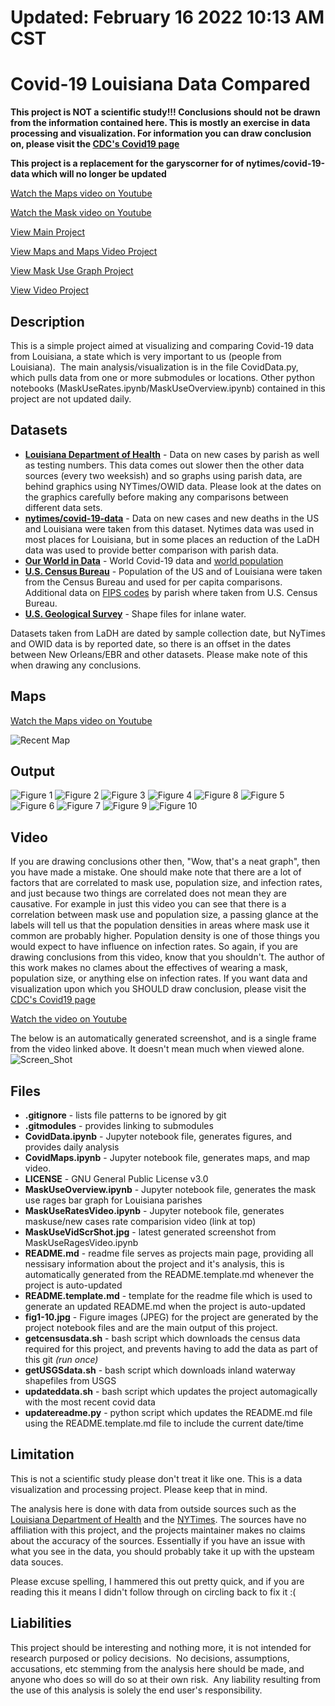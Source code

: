 # Updated: February 16 2022  10:13 AM CST

# Covid-19 Louisiana Data Compared

**This project is NOT a scientific study!!!  Conclusions should not be drawn from the information contained here.  This is mostly an exercise in data processing and visualization.  For information you can draw conclusion on, please visit the [CDC's Covid19 page](https://www.cdc.gov/coronavirus/2019-ncov/index.html)**

**This project is a replacement for the garyscorner for of nytimes/covid-19-data which will no longer be updated**

[Watch the Maps video on Youtube](https://youtu.be/RiEHIBp87I8)

[Watch the Mask video on Youtube](https://youtu.be/4GHW_iREiJE)

[View Main Project](https://github.com/GarysCorner/Covid19-LaCompared/blob/master/CovidData.ipynb)

[View Maps and Maps Video Project](https://github.com/GarysCorner/Covid19-LaCompared/blob/master/CovidMaps.ipynb)

[View Mask Use Graph Project](https://github.com/GarysCorner/Covid19-LaCompared/blob/master/MaskUseOverview.ipynb)

[View Video Project](https://github.com/GarysCorner/Covid19-LaCompared/blob/master/MaskUseRatesVideo.ipynb)

## Description
This is a simple project aimed at visualizing and comparing Covid-19 data from Louisiana, a state which is very important to us (people from Louisiana).  The main analysis/visualization is in the file CovidData.py, which pulls data from one or more submodules or locations.  Other python notebooks (MaskUseRates.ipynb/MaskUseOverview.ipynb) contained in this project are not updated daily.

## Datasets

* **[Louisiana Department of Health](https://ldh.la.gov/Coronavirus/)** - Data on new cases by parish as well as testing numbers.  This data comes out slower then the other data sources (every two weeksish) and so graphs using parish data, are behind graphics using NYTimes/OWID data.  Please look at the dates on the graphics carefully before making any comparisons between different data sets.
* **[nytimes/covid-19-data](https://github.com/nytimes/covid-19-data)** - Data on new cases and new deaths in the US and Louisiana were taken from this dataset.  Nytimes data was used in most places for Louisiana, but in some places an reduction of the LaDH data was used to provide better comparison with parish data.
* **[Our World in Data](https://github.com/owid/covid-19-data/)** - World Covid-19 data and [world population](https://ourworldindata.org/world-population-growth)
* **[U.S. Census Bureau](https://www.census.gov)** - Population of the US and of Louisiana were taken from the Census Bureau and used for per capita comparisons.  Additional data on [FIPS codes](https://www.census.gov/2010census/xls/fips_codes_website.xls) by parish where taken from U.S. Census Bureau.
* **[U.S. Geological Survey](https://pubs.usgs.gov/of/1998/of98-805/html/gismeta.htm)** - Shape files for inlane water.

Datasets taken from LaDH are dated by sample collection date, but NyTimes and OWID data is by reported date, so there is an offset in the dates between New Orleans/EBR and other datasets.  Please make note of this when drawing any conclusions.

## Maps

[Watch the Maps video on Youtube](https://youtu.be/RiEHIBp87I8)

![Recent Map](https://github.com/GarysCorner/Covid19-LaCompared/blob/master/RecentMap.jpg)

## Output

![Figure 1](https://github.com/GarysCorner/Covid19-LaCompared/blob/master/fig1.jpg)
![Figure 2](https://github.com/GarysCorner/Covid19-LaCompared/blob/master/fig2.jpg)
![Figure 3](https://github.com/GarysCorner/Covid19-LaCompared/blob/master/fig3.jpg)
![Figure 4](https://github.com/GarysCorner/Covid19-LaCompared/blob/master/fig4.jpg)
![Figure 8](https://github.com/GarysCorner/Covid19-LaCompared/blob/master/fig8.jpg)
![Figure 5](https://github.com/GarysCorner/Covid19-LaCompared/blob/master/fig5.jpg)
![Figure 6](https://github.com/GarysCorner/Covid19-LaCompared/blob/master/fig6.jpg)
![Figure 7](https://github.com/GarysCorner/Covid19-LaCompared/blob/master/fig7.jpg)
![Figure 9](https://github.com/GarysCorner/Covid19-LaCompared/blob/master/fig9.jpg)
![Figure 10](https://github.com/GarysCorner/Covid19-LaCompared/blob/master/fig10.jpg)

## Video

If you are drawing conclusions other then, "Wow, that's a neat graph", then you have made a mistake.  One should make note that there are a lot of factors that are correlated to mask use, population size, and infection rates, and just because two things are correlated does not mean they are causative.  For example in just this video you can see that there is a correlation between mask use and population size, a passing glance at the labels will tell us that the population densities in areas where mask use it common are probably higher.  Population density is one of those things you would expect to have influence on infection rates.  So again, if you are drawing conclusions from this video, know that you shouldn't. The author of this work makes no clames about the effectives of wearing a mask, population size, or anything else on infection rates.  If you want data and visualization upon which you SHOULD draw conclusion, please visit the [CDC's Covid19 page](https://www.cdc.gov/coronavirus/2019-ncov/index.html)

[Watch the video on Youtube](https://youtu.be/4GHW_iREiJE)

The below is an automatically generated screenshot, and is a single frame from the video linked above.  It doesn't mean much when viewed alone.
![Screen_Shot](https://github.com/GarysCorner/Covid19-LaCompared/blob/master/MaskUseVidScrShot.jpg)

## Files

* **.gitignore** - lists file patterns to be ignored by git
* **.gitmodules** - provides linking to submodules
* **CovidData.ipynb** - Jupyter notebook file, generates figures, and provides daily analysis
* **CovidMaps.ipynb** - Jupyter notebook file, generates maps, and map video.
* **LICENSE** - GNU General Public License v3.0
* **MaskUseOverview.ipynb** - Jupyter notebook file, generates the mask use rages bar graph for Louisiana parishes
* **MaskUseRatesVideo.ipynb** - Jupyter notebook file, generates maskuse/new cases rate comparision video (link at top)
* **MaskUseVidScrShot.jpg** - latest generated screenshot from MaskUseRagesVideo.ipynb
* **README.md** - readme file serves as projects main page, providing all nessisary information about the project and it's analysis, this is automatically generated from the README.template.md whenever the project is auto-updated
* **README.template.md** - template for the readme file which is used to generate an updated README.md when the project is auto-updated
* **fig1-10.jpg** - Figure images (JPEG) for the project are generated by the project notebook files and are the main output of this project.
* **getcensusdata.sh** - bash script which downloads the census data required for this project, and prevents having to add the data as part of this git *(run once)*
* **getUSGSdata.sh** - bash script which downloads inland waterway shapefiles from USGS
* **updateddata.sh** - bash script which updates the project automagically with the most recent covid data
* **updatereadme.py** - python script which updates the README.md file using the README.template.md file to include the current date/time

## Limitation

This is not a scientific study please don't treat it like one.  This is a data visualization and processing project.  Please keep that in mind.

The analysis here is done with data from outside sources such as the [Louisiana Department of Health](https://ldh.la.gov/) and the [NYTimes](https://github.com/nytimes/covid-19-data/).  The sources have no affiliation with this project, and the projects maintainer makes no claims about the accuracy of the sources.  Essentially if you have an issue with what you see in the data, you should probably take it up with the upsteam data souces.

Please excuse spelling, I hammered this out pretty quick, and if you are reading this it means I didn't follow through on circling back to fix it :(

## Liabilities
This project should be interesting and nothing more, it is not intended for research purposed or policy decisions.  No decisions, assumptions, accusations, etc stemming from the analysis here should be made, and anyone who does so will do so at their own risk.  Any liability resulting from the use of this analysis is solely the end user's responsibility. 

